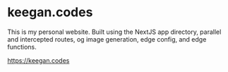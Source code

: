 # keegan.codes

This is my personal website. Built using the NextJS app directory, parallel and intercepted routes, og image generation, edge config, and edge functions.

https://keegan.codes
